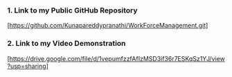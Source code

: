 
### 1. Link to my Public GitHub Repository
[https://github.com/Kunapareddypranathi/WorkForceManagement.git]

### 2. Link to my Video Demonstration
[https://drive.google.com/file/d/1vepumfzzfAfIzMSD3if36r7ESKqSz1YJ/view?usp=sharing]


